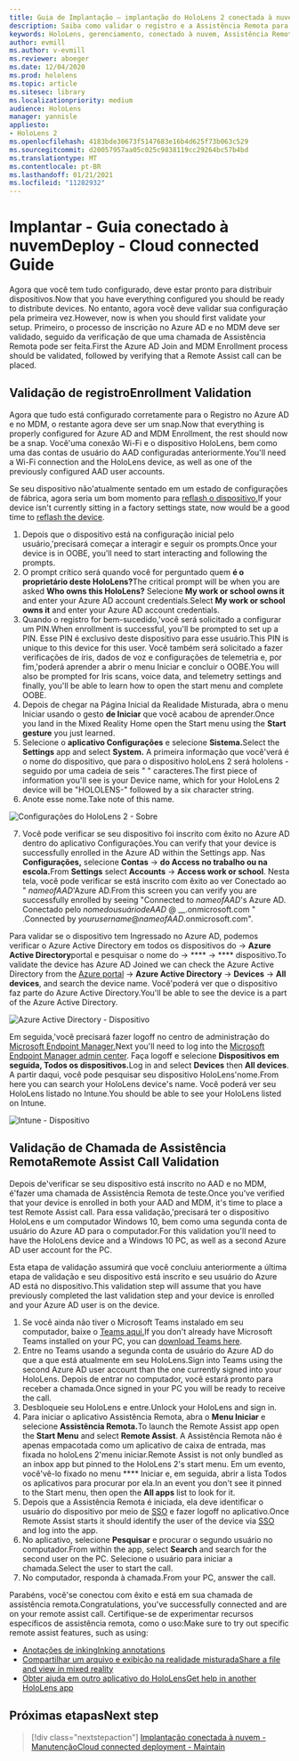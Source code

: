 ```yaml
---
title: Guia de Implantação – implantação do HoloLens 2 conectada à nuvem em escala com Assistência Remota - Implantar
description: Saiba como validar o registro e a Assistência Remota para dispositivos HoloLens em uma rede conectada à nuvem.
keywords: HoloLens, gerenciamento, conectado à nuvem, Assistência Remota, AAD, Azure AD, MDM, Gerenciamento de Dispositivo Móvel
author: evmill
ms.author: v-evmill
ms.reviewer: aboeger
ms.date: 12/04/2020
ms.prod: hololens
ms.topic: article
ms.sitesec: library
ms.localizationpriority: medium
audience: HoloLens
manager: yannisle
appliesto:
- HoloLens 2
ms.openlocfilehash: 4183bde30673f5147683e16b4d625f73b063c529
ms.sourcegitcommit: d20057957aa05c025c9838119cc29264bc57b4bd
ms.translationtype: MT
ms.contentlocale: pt-BR
ms.lasthandoff: 01/21/2021
ms.locfileid: "11282932"
---
```

# <span data-ttu-id="c2244-104">Implantar - Guia conectado à nuvem</span><span class="sxs-lookup"><span data-stu-id="c2244-104">Deploy - Cloud connected Guide</span></span>

<span data-ttu-id="c2244-105">Agora que você tem tudo configurado, deve estar pronto para distribuir dispositivos.</span><span class="sxs-lookup"><span data-stu-id="c2244-105">Now that you have everything configured you should be ready to distribute devices.</span></span> <span data-ttu-id="c2244-106">No entanto, agora você deve validar sua configuração pela primeira vez.</span><span class="sxs-lookup"><span data-stu-id="c2244-106">However, now is when you should first validate your setup.</span></span> <span data-ttu-id="c2244-107">Primeiro, o processo de inscrição no Azure AD e no MDM deve ser validado, seguido da verificação de que uma chamada de Assistência Remota pode ser feita.</span><span class="sxs-lookup"><span data-stu-id="c2244-107">First the Azure AD Join and MDM Enrollment process should be validated, followed by verifying that a Remote Assist call can be placed.</span></span>

## <span data-ttu-id="c2244-108">Validação de registro</span><span class="sxs-lookup"><span data-stu-id="c2244-108">Enrollment Validation</span></span>

<span data-ttu-id="c2244-109">Agora que tudo está configurado corretamente para o Registro no Azure AD e no MDM, o restante agora deve ser um snap.</span><span class="sxs-lookup"><span data-stu-id="c2244-109">Now that everything is properly configured for Azure AD and MDM Enrollment, the rest should now be a snap.</span></span> <span data-ttu-id="c2244-110">Você&#39;uma conexão Wi-Fi e o dispositivo HoloLens, bem como uma das contas de usuário do AAD configuradas anteriormente.</span><span class="sxs-lookup"><span data-stu-id="c2244-110">You&#39;ll need a Wi-Fi connection and the HoloLens device, as well as one of the previously configured AAD user accounts.</span></span>

<span data-ttu-id="c2244-111">Se seu dispositivo não&#39;atualmente sentado em um estado de configurações de fábrica, agora seria um bom momento para [reflash o dispositivo.](https://docs.microsoft.com/hololens/hololens-recovery#clean-reflash-the-device)</span><span class="sxs-lookup"><span data-stu-id="c2244-111">If your device isn&#39;t currently sitting in a factory settings state, now would be a good time to [reflash the device](https://docs.microsoft.com/hololens/hololens-recovery#clean-reflash-the-device).</span></span>

1. <span data-ttu-id="c2244-112">Depois que o dispositivo está na configuração inicial pelo usuário,&#39;precisará começar a interagir e seguir os prompts.</span><span class="sxs-lookup"><span data-stu-id="c2244-112">Once your device is in OOBE, you&#39;ll need to start interacting and following the prompts.</span></span> 
1. <span data-ttu-id="c2244-113">O prompt crítico será quando você for perguntado quem **é o proprietário deste HoloLens?**</span><span class="sxs-lookup"><span data-stu-id="c2244-113">The critical prompt will be when you are asked **Who owns this HoloLens?**</span></span> <span data-ttu-id="c2244-114">Selecione **My work or school owns it** and enter your Azure AD account credentials.</span><span class="sxs-lookup"><span data-stu-id="c2244-114">Select **My work or school owns it** and enter your Azure AD account credentials.</span></span>
1. <span data-ttu-id="c2244-115">Quando o registro for bem-sucedido,&#39;você será solicitado a configurar um PIN.</span><span class="sxs-lookup"><span data-stu-id="c2244-115">When enrollment is successful, you&#39;ll be prompted to set up a PIN.</span></span> <span data-ttu-id="c2244-116">Esse PIN é exclusivo deste dispositivo para esse usuário.</span><span class="sxs-lookup"><span data-stu-id="c2244-116">This PIN is unique to this device for this user.</span></span> <span data-ttu-id="c2244-117">Você também será solicitado a fazer verificações de íris, dados de voz e configurações de telemetria e, por fim,&#39;poderá aprender a abrir o menu Iniciar e concluir o OOBE.</span><span class="sxs-lookup"><span data-stu-id="c2244-117">You will also be prompted for Iris scans, voice data, and telemetry settings and finally, you&#39;ll be able to learn how to open the start menu and complete OOBE.</span></span>
1. <span data-ttu-id="c2244-118">Depois de chegar na Página Inicial da Realidade Misturada, abra o menu Iniciar usando o gesto **de Iniciar** que você acabou de aprender.</span><span class="sxs-lookup"><span data-stu-id="c2244-118">Once you land in the Mixed Reality Home open the Start menu using the **Start gesture** you just learned.</span></span>
1. <span data-ttu-id="c2244-119">Selecione o **aplicativo Configurações** e selecione **Sistema.**</span><span class="sxs-lookup"><span data-stu-id="c2244-119">Select the **Settings** app and select **System.**</span></span> <span data-ttu-id="c2244-120">A primeira informação que você&#39;verá é o nome do dispositivo, que para o dispositivo holoLens 2 será hololens - seguido por uma cadeia de seis &quot; &quot; caracteres.</span><span class="sxs-lookup"><span data-stu-id="c2244-120">The first piece of information you&#39;ll see is your Device name, which for your HoloLens 2 device will be &quot;HOLOLENS-&quot; followed by a six character string.</span></span>
1. <span data-ttu-id="c2244-121">Anote esse nome.</span><span class="sxs-lookup"><span data-stu-id="c2244-121">Take note of this name.</span></span>

![Configurações do HoloLens 2 - Sobre](./images/hololens2-settings-about.jpg)

7. <span data-ttu-id="c2244-123">Você pode verificar se seu dispositivo foi inscrito com êxito no Azure AD dentro do aplicativo Configurações.</span><span class="sxs-lookup"><span data-stu-id="c2244-123">You can verify that your device is successfully enrolled in the Azure AD within the Settings app.</span></span> <span data-ttu-id="c2244-124">Nas **Configurações,** selecione **Contas**  ->  **do Access no trabalho ou na escola.**</span><span class="sxs-lookup"><span data-stu-id="c2244-124">From **Settings** select **Accounts** -> **Access work or school**.</span></span> <span data-ttu-id="c2244-125">Nesta tela, você pode verificar se está inscrito com êxito ao ver Conectado ao &quot; _nameofAAD_&#39;Azure AD.</span><span class="sxs-lookup"><span data-stu-id="c2244-125">From this screen you can verify you are successfully enrolled by seeing &quot;Connected to _nameofAAD_&#39;s Azure AD.</span></span> <span data-ttu-id="c2244-126">Conectado pelo _nomedousuáriodeAAD_ @ __.onmicrosoft.com &quot; .</span><span class="sxs-lookup"><span data-stu-id="c2244-126">Connected by _yourusername_@_nameofAAD_.onmicrosoft.com&quot;.</span></span>


<span data-ttu-id="c2244-127">Para validar se o dispositivo tem Ingressado no Azure AD, podemos verificar o Azure Active Directory em todos os dispositivos do [](https://portal.azure.com/#home)  ->  **Azure Active Directory**portal e pesquisar o nome do  ->  \*\*\*\*  ->  \*\*\*\* dispositivo.</span><span class="sxs-lookup"><span data-stu-id="c2244-127">To validate the device has Azure AD Joined we can check the Azure Active Directory from the [Azure portal](https://portal.azure.com/#home) -> **Azure Active Directory** -> **Devices** -> **All devices**, and search the device name.</span></span> <span data-ttu-id="c2244-128">Você&#39;poderá ver que o dispositivo faz parte do Azure Active Directory.</span><span class="sxs-lookup"><span data-stu-id="c2244-128">You&#39;ll be able to see the device is a part of the Azure Active Directory.</span></span>


![Azure Active Directory - Dispositivo](./images/aad-enrollment.png)

<span data-ttu-id="c2244-130">Em seguida,&#39;você precisará fazer logoff no centro de administração do [Microsoft Endpoint Manager.](https://endpoint.microsoft.com/#home)</span><span class="sxs-lookup"><span data-stu-id="c2244-130">Next you&#39;ll need to log into the [Microsoft Endpoint Manager admin center](https://endpoint.microsoft.com/#home).</span></span> <span data-ttu-id="c2244-131">Faça logoff e selecione **Dispositivos em** **seguida, Todos os dispositivos.**</span><span class="sxs-lookup"><span data-stu-id="c2244-131">Log in and select **Devices** then **All devices**.</span></span> <span data-ttu-id="c2244-132">A partir daqui, você pode pesquisar seu dispositivo HoloLens&#39;nome.</span><span class="sxs-lookup"><span data-stu-id="c2244-132">From here you can search your HoloLens device&#39;s name.</span></span> <span data-ttu-id="c2244-133">Você poderá ver seu HoloLens listado no Intune.</span><span class="sxs-lookup"><span data-stu-id="c2244-133">You should be able to see your HoloLens listed on Intune.</span></span>

![Intune - Dispositivo](./images/endpoint-all-devices-enrolled.png)

## <span data-ttu-id="c2244-135">Validação de Chamada de Assistência Remota</span><span class="sxs-lookup"><span data-stu-id="c2244-135">Remote Assist Call Validation</span></span>

<span data-ttu-id="c2244-136">Depois de&#39;verificar se seu dispositivo está inscrito no AAD e no MDM, é&#39;fazer uma chamada de Assistência Remota de teste.</span><span class="sxs-lookup"><span data-stu-id="c2244-136">Once you&#39;ve verified that your device is enrolled in both your AAD and MDM, it&#39;s time to place a test Remote Assist call.</span></span> <span data-ttu-id="c2244-137">Para essa validação,&#39;precisará ter o dispositivo HoloLens e um computador Windows 10, bem como uma segunda conta de usuário do Azure AD para o computador.</span><span class="sxs-lookup"><span data-stu-id="c2244-137">For this validation you&#39;ll need to have the HoloLens device and a Windows 10 PC, as well as a second Azure AD user account for the PC.</span></span>

<span data-ttu-id="c2244-138">Esta etapa de validação assumirá que você concluiu anteriormente a última etapa de validação e seu dispositivo está inscrito e seu usuário do Azure AD está no dispositivo.</span><span class="sxs-lookup"><span data-stu-id="c2244-138">This validation step will assume that you have previously completed the last validation step and your device is enrolled and your Azure AD user is on the device.</span></span>


1. <span data-ttu-id="c2244-139">Se você ainda não tiver o Microsoft Teams instalado em seu computador, baixe o [Teams aqui.](https://www.microsoft.com/microsoft-365/microsoft-teams/download-app)</span><span class="sxs-lookup"><span data-stu-id="c2244-139">If you don't already have Microsoft Teams installed on your PC, you can [download Teams here](https://www.microsoft.com/microsoft-365/microsoft-teams/download-app).</span></span>
2. <span data-ttu-id="c2244-140">Entre no Teams usando a segunda conta de usuário do Azure AD do que a que está atualmente em seu HoloLens.</span><span class="sxs-lookup"><span data-stu-id="c2244-140">Sign into Teams using the second  Azure AD user account than the one currently signed into your HoloLens.</span></span> <span data-ttu-id="c2244-141">Depois de entrar no computador, você estará pronto para receber a chamada.</span><span class="sxs-lookup"><span data-stu-id="c2244-141">Once signed in your PC you will be ready to receive the call.</span></span>
3. <span data-ttu-id="c2244-142">Desbloqueie seu HoloLens e entre.</span><span class="sxs-lookup"><span data-stu-id="c2244-142">Unlock your HoloLens and sign in.</span></span>
4. <span data-ttu-id="c2244-143">Para iniciar o aplicativo Assistência Remota, abra o **Menu Iniciar** e selecione **Assistência Remota.**</span><span class="sxs-lookup"><span data-stu-id="c2244-143">To launch the Remote Assist app open the **Start Menu** and select **Remote Assist**.</span></span> <span data-ttu-id="c2244-144">A Assistência Remota não é apenas empacotada como um aplicativo de caixa de entrada, mas fixada no holoLens 2&#39;menu iniciar.</span><span class="sxs-lookup"><span data-stu-id="c2244-144">Remote Assist is not only bundled as an inbox app but pinned to the HoloLens 2&#39;s start menu.</span></span> <span data-ttu-id="c2244-145">Em um evento, você&#39;vê-lo fixado no menu \*\*\*\* Iniciar e, em seguida, abrir a lista Todos os aplicativos para procurar por ela.</span><span class="sxs-lookup"><span data-stu-id="c2244-145">In an event you don&#39;t see it pinned to the Start menu, then open the **All apps** list to look for it.</span></span>
5. <span data-ttu-id="c2244-146">Depois que a Assistência Remota é iniciada, ela deve identificar o usuário do dispositivo por meio de [SSO](https://docs.microsoft.com/azure/active-directory/manage-apps/what-is-single-sign-on) e fazer logoff no aplicativo.</span><span class="sxs-lookup"><span data-stu-id="c2244-146">Once Remote Assist starts it should identify the user of the device via [SSO](https://docs.microsoft.com/azure/active-directory/manage-apps/what-is-single-sign-on) and log into the app.</span></span>
6. <span data-ttu-id="c2244-147">No aplicativo, selecione **Pesquisar** e procurar o segundo usuário no computador.</span><span class="sxs-lookup"><span data-stu-id="c2244-147">From within the app, select **Search** and search for the second user on the PC.</span></span> <span data-ttu-id="c2244-148">Selecione o usuário para iniciar a chamada.</span><span class="sxs-lookup"><span data-stu-id="c2244-148">Select the user to start the call.</span></span>
7. <span data-ttu-id="c2244-149">No computador, responda à chamada.</span><span class="sxs-lookup"><span data-stu-id="c2244-149">From your PC, answer the call.</span></span>

<span data-ttu-id="c2244-150">Parabéns, você&#39;se conectou com êxito e está em sua chamada de assistência remota.</span><span class="sxs-lookup"><span data-stu-id="c2244-150">Congratulations, you&#39;ve successfully connected and are on your remote assist call.</span></span> <span data-ttu-id="c2244-151">Certifique-se de experimentar recursos específicos de assistência remota, como o uso:</span><span class="sxs-lookup"><span data-stu-id="c2244-151">Make sure to try out specific remote assist features, such as using:</span></span>

- [<span data-ttu-id="c2244-152">Anotações de inking</span><span class="sxs-lookup"><span data-stu-id="c2244-152">Inking annotations</span></span>](https://docs.microsoft.com/dynamics365/mixed-reality/remote-assist/add-annotations-hololens)
- [<span data-ttu-id="c2244-153">Compartilhar um arquivo e exibição na realidade misturada</span><span class="sxs-lookup"><span data-stu-id="c2244-153">Share a file and view in mixed reality</span></span>](https://docs.microsoft.com/dynamics365/mixed-reality/remote-assist/display-save-files)
- [<span data-ttu-id="c2244-154">Obter ajuda em outro aplicativo do HoloLens</span><span class="sxs-lookup"><span data-stu-id="c2244-154">Get help in another HoloLens app</span></span>](https://docs.microsoft.com/dynamics365/mixed-reality/remote-assist/get-help-hololens-app-hololens)

## <span data-ttu-id="c2244-155">Próximas etapas</span><span class="sxs-lookup"><span data-stu-id="c2244-155">Next step</span></span>

> [!div class="nextstepaction"]
> [<span data-ttu-id="c2244-156">Implantação conectada à nuvem - Manutenção</span><span class="sxs-lookup"><span data-stu-id="c2244-156">Cloud connected deployment - Maintain</span></span>](hololens2-cloud-connected-maintain.md)